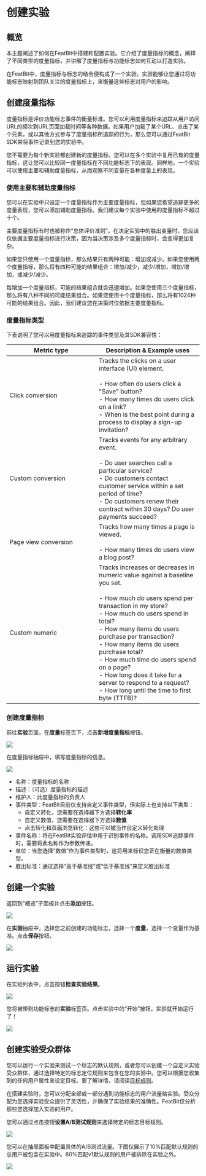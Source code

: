
# 创建实验

## 概览

本主题阐述了如何在FeatBit中搭建和配置实验。它介绍了度量指标的概念，阐释了不同类型的度量指标，并讲解了度量指标与功能标志如何互动以打造实验。

在FeatBit中，度量指标与标志的结合便构成了一个实验。实验能够让您通过将功能标志映射到团队关注的度量指标上，来衡量这些标志对用户的影响。

## 创建度量指标

度量指标是评价功能标志事件的衡量标准。您可以利用度量指标来追踪从用户访问URL的频次到URL页面加载时间等各种数据。如果用户加载了某个URL、点击了某个元素，或以其他方式参与了度量指标所追踪的行为，那么您可以通过FeatBit SDK来将事件记录到您的实验中。

您不需要为每个新实验都创建新的度量指标。您可以在多个实验中复用已有的度量指标，这让您可以比较同一度量指标在不同功能标志下的表现。同样地，一个实验可以使用主要和辅助度量指标，从而观察不同变量在各种度量上的表现。

### 使用主要和辅助度量指标

您可以在实验中只设定一个度量指标作为主要度量指标，但如果您希望追踪更多的度量表现，您可以添加辅助度量指标。我们建议每个实验中使用的度量指标不超过十个。

主要度量指标有时也被称作“总体评价准则”。在决定实验中的胜出变量时，您应该仅依据主要度量指标进行决策，因为当决策涉及多个度量指标时，会变得更加复杂。

如果您只使用一个度量指标，那么结果只有两种可能：增加或减少。如果您使用两个度量指标，那么将有四种可能的结果组合：增加/减少，减少/增加，增加/增加，或减少/减少。

每增加一个度量指标，可能的结果组合就会迅速增加。如果您使用三个度量指标，那么将有八种不同的可能结果组合。如果您使用十个度量指标，那么将有1024种可能的结果组合。因此，我们建议您在决策时仅依据主要度量指标。

### 度量指标类型

下表说明了您可以用度量指标来追踪的事件类型及其SDK兼容性：

<table><thead><tr><th width="217.33333333333331">Metric type</th><th>Description &#x26; Example uses</th></tr></thead><tbody><tr><td>Click conversion</td><td>Tracks the clicks on a user interface (UI) element.<br><br>- How often do users click a "Save" button? <br>- How many times do users click on a link? <br>- When is the best point during a process to display a sign-up invitation?</td></tr><tr><td>Custom conversion</td><td>Tracks events for any arbitrary event.<br><br>- Do user searches call a particular service? <br>- Do customers contact customer service within a set period of time? <br>- Do customers renew their contract within 30 days? Do user payments succeed?</td></tr><tr><td>Page view conversion</td><td>Tracks how many times a page is viewed.<br><br>- How many times do users view a blog post?</td></tr><tr><td>Custom numeric</td><td>Tracks increases or decreases in numeric value against a baseline you set.<br><br>- How much do users spend per transaction in my store? <br>- How much do users spend in total? <br>- How many items do users purchase per transaction? <br>- How many items do users purchase total? <br>- How much time do users spend on a page? <br>- How long does it take for a server to respond to a request? <br>- How long until the time to first byte (TTFB)?</td></tr></tbody></table>


### 创建度量指标

前往**实验**页面，在**度量**标签页下，点击**新增度量指标**按钮。

![](../experimentation/assets/creating-experiments/001.webp)

在度量指标抽屉中，填写度量指标的信息。

![](../experimentation/assets/creating-experiments/002.webp)

* 名称：度量指标的名称
* 描述：（可选）度量指标的描述
* 维护人：此度量指标的负责人
* 事件类型：FeatBit目前仅支持自定义事件类型，但实际上也支持以下类型：
  * 自定义转化，您需要在选择器下方选择**转化率**
  * 自定义数值，您需要在选择器下方选择**数值**
  * 点击转化和页面浏览转化：这些可以被当作自定义转化处理
* 事件名称：将在FeatBit实验评估中用于识别事件的名称。调用SDK追踪事件时，需要将此名称作为参数传递。
* 单位：当您选择“数值”作为事件类型时，这将用来标识您正在衡量的数值类型。
* 胜出标准：通过选择“高于基准线”或“低于基准线”来定义胜出标准

## 创建一个实验

返回到“概览”子面板并点击**添加**按钮。

![](../experimentation/assets/creating-experiments/003.webp)

在**实验**抽屉中，选择您之前创建的功能标志，选择一个**度量**，选择一个变量作为基准。点击**保存**按钮。

![](../experimentation/assets/creating-experiments/004.webp)

## 运行实验

在实验列表中，点击按钮**检查实验结果**。

![](../experimentation/assets/creating-experiments/005.webp)

您将被带到功能标志的**实验**标签页。点击实验中的“开始”按钮，实验就开始运行了！

![](../experimentation/assets/creating-experiments/006.webp)

## 创建实验受众群体

您可以运行一个实验来测试一个标志的默认规则，或者您可以创建一个自定义实验受众群体，通过选择特定的标志定位规则来包含在您的实验中。您可以根据您收集到的任何用户属性来设定目标。要了解详情，请阅读[目标规则](../feature-flags/targeting-users-with-flags/targeting-rules.md)。

在搭建实验时，您可以分配全部或一部分遇到功能标志的用户流量给实验。受众分配为您选择实验受众提供了灵活性，并确保了实验结果的准确性。FeatBit仅分析那些您选择加入实验的用户。

您可以通过点击按钮**设置A/B测试规则**来选择特定的标志目标规则。

![](../experimentation/assets/creating-experiments/007.webp)

您可以在抽屉面板中配置具体的A/B测试流量。下图仅展示了10%匹配默认规则的总用户被包含在实验中。80%匹配v1默认规则的用户被排除在实验之外。

![](../experimentation/assets/creating-experiments/008.webp)
